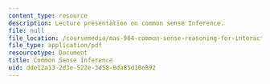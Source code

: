 ```yaml
---
content_type: resource
description: Lecture presentation on common sense Inference.
file: null
file_location: /coursemedia/mas-964-common-sense-reasoning-for-interactive-applications-fall-2002/dde12a132d3e522e3d588da85d10e892_lec_noter_henry_2.pdf
file_type: application/pdf
resourcetype: Document
title: Common Sense Inference
uid: dde12a13-2d3e-522e-3d58-8da85d10e892
---
```

